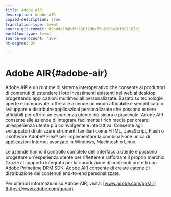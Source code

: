 ```yaml
---
title: Adobe AIR
description: Adobe AIR
copied-description: true
translation-type: tm+mt
source-git-commit: 89bdda1d4bd5c126f19ba75a819942df901183d1
workflow-type: tm+mt
source-wordcount: '169'
ht-degree: 0%

---
```



# Adobe AIR{#adobe-air}

Adobe AIR è un runtime di sistema interoperativo che consente ai produttori di contenuti di estendere i loro investimenti esistenti nel web al desktop progettando applicazioni multimediali personalizzate. Basato su tecnologie aperte e comprovate, offre alle aziende un modo affidabile e semplificato di sviluppare e distribuire applicazioni personalizzate che possono essere affidabili per offrire un&#39;esperienza utente più sicura e piacevole. Adobe AIR consente alle aziende di integrare facilmente i rich media per creare un’esperienza utente più coinvolgente e interattiva. Consente agli sviluppatori di utilizzare strumenti familiari come HTML, JavaScript, Flash o il software Adobe® Flex® per implementare la combinazione unica di applicazioni Internet avanzate in Windows, Macintosh o Linux.

Le aziende hanno il controllo completo dell&#39;interfaccia utente e possono progettare un&#39;esperienza utente per riflettere e rafforzare il proprio marchio. Grazie al supporto integrato per la riproduzione di contenuti protetti con Adobe Primetime DRM SDK, Adobe AIR consente di creare catene di distribuzione dei contenuti end-to-end personalizzate.

Per ulteriori informazioni su Adobe AIR, visita: [www.adobe.com/go/air](https://www.adobe.com/go/air)
